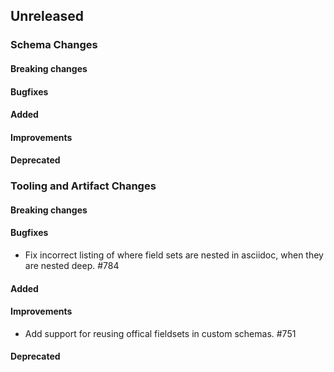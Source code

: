 <!-- When adding an entry to the Changelog:

- Please follow the Keep a Changelog: http://keepachangelog.com/ guidelines.
- Please insert your changelog line ordered by PR ID.
- Make sure you add your entry to the correct section (schema or tooling).

Thanks, you're awesome :-) -->

## Unreleased

### Schema Changes

#### Breaking changes

#### Bugfixes

#### Added

#### Improvements

#### Deprecated


### Tooling and Artifact Changes

#### Breaking changes

#### Bugfixes

* Fix incorrect listing of where field sets are nested in asciidoc,
  when they are nested deep. #784

#### Added

#### Improvements

* Add support for reusing offical fieldsets in custom schemas. #751

#### Deprecated


<!-- All empty sections:

## Unreleased

### Schema Changes
### Tooling and Artifact Changes

#### Breaking changes

#### Bugfixes

#### Added

#### Improvements

#### Deprecated

-->
